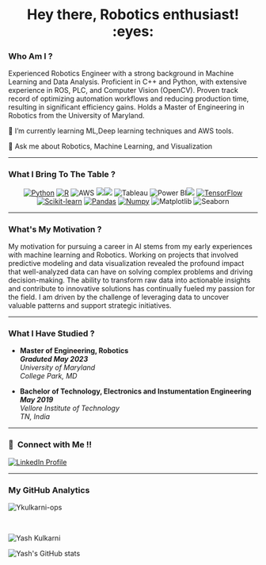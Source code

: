 

<h1 align="center">Hey there, Robotics enthusiast! :eyes:</h1> <h3> Who Am I ? </h3>
Experienced Robotics Engineer with a strong background in Machine Learning and Data Analysis. Proficient in C++ and Python, with extensive experience in ROS, PLC, and Computer Vision (OpenCV). Proven track record of optimizing automation workflows and reducing production time, resulting in significant efficiency gains. Holds a Master of Engineering in Robotics from the University of Maryland.

🌱 I’m currently learning ML,Deep learning techniques and AWS tools.

💬 Ask me about Robotics, Machine Learning, and Visualization



<hr> <h3> What I Bring To The Table ? </h3> <p align="center"> <a href="https://www.python.org"><img src="https://img.shields.io/badge/Python-FFD43B?style=flat&logo=python&logoColor=white" alt="Python"></a> <a href="https://www.r-project.org"><img src="https://img.shields.io/badge/R-276DC3?style=flat&logo=r&logoColor=white" alt="R"></a> <img src="https://img.shields.io/badge/Amazon%20Web%20Services-232F3E?style=flat&logo=amazonaws&logoColor=white" alt="AWS"> <img src="https://img.shields.io/ros/v/noetic/moveit_msgs.svg"><img src="https://img.shields.io/ros/v/humble/vision_msgs">
<img src="https://img.shields.io/badge/Tableau-339933?style=flat&logo=tableau&logoColor=FFFFFF" alt="Tableau"> <img src="https://img.shields.io/badge/Power%20BI-F2C811?style=flat&logo=powerbi&logoColor=FFFFFF" alt="Power BI"><img src ="https://img.shields.io/badge/PyTorch-%23EE4C2C.svg?style=flat&logo=PyTorch&logoColor=white"> <a href="https://www.tensorflow.org"><img src="https://img.shields.io/badge/TensorFlow-FF6F00?style=flat&logo=tensorflow&logoColor=white" alt="TensorFlow"></a> <a href="https://scikit-learn.org/stable/"><img src="https://img.shields.io/badge/scikit_learn-F7931E?style=flat&logo=scikit-learn&logoColor=white" alt="Scikit-learn"></a> <a href="https://pandas.pydata.org"><img src="https://img.shields.io/badge/Pandas-150458?style=flat&logo=pandas&logoColor=white" alt="Pandas"></a> <a href="https://numpy.org"><img src="https://img.shields.io/badge/Numpy-013243?style=flat&logo=numpy&logoColor=white" alt="Numpy"></a> <img src="https://img.shields.io/badge/Matplotlib-11557C?style=flat&logo=matplotlib&logoColor=white" alt="Matplotlib"> <img src="https://img.shields.io/badge/Seaborn-4C2E91?style=flat&logo=seaborn&logoColor=white" alt="Seaborn"> </p> <hr> <h3> What's My Motivation ? </h3>
My motivation for pursuing a career in AI stems from my early experiences with machine learning and Robotics. Working on projects that involved predictive modeling and data visualization revealed the profound impact that well-analyzed data can have on solving complex problems and driving decision-making. The ability to transform raw data into actionable insights and contribute to innovative solutions has continually fueled my passion for the field. I am driven by the challenge of leveraging data to uncover valuable patterns and support strategic initiatives.

<hr> <h3> What I Have Studied ? </h3> <ul> <li> <strong>Master of Engineering, Robotics</strong> <br> <strong><em>Graduted May 2023</em></strong> <br> <em>University of Maryland</em> <br> <em>College Park, MD</em> </li> </ul> <ul> <li> <strong>Bachelor of Technology, Electronics and Instumentation Engineering</strong> <br> <strong><em>May 2019</em></strong> <br> <em>Vellore Institute of Technology</em> <br> <em>TN, India</em> </li> </ul> <hr> <h3>🤝 &nbsp;Connect with Me !! </h3>
<a href="https://www.linkedin.com/in/yash-kulkarni-a07271141/" target="_blank">
  <img src="https://img.shields.io/badge/linkedin-%230077B5.svg?&style=for-the-badge&logo=linkedin&logoColor=white" alt="LinkedIn Profile" />
</a>

<hr> <h3> My GitHub Analytics </h3> <p><img align="center" src="https://github-readme-stats.vercel.app/api/top-langs?username=Ykulkarni-ops&show_icons=true&locale=en&layout=compact&theme=merko" alt="Ykulkarni-ops" /></p><br> <p><img align="center" src="https://github-readme-streak-stats.herokuapp.com/?user=Ykulkarni-ops&&theme=merko" alt="Yash Kulkarni" /></p>

![Yash's GitHub stats](https://github-readme-stats.vercel.app/api?username=Ykulkarni-ops&show_icons=true&theme=merko)
